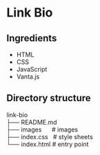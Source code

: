 # Link Bio

## Ingredients

* HTML
* CSS
* JavaScript
* Vanta.js

## Directory structure

link-bio<br>
├── README.md<br>
├── images &nbsp;&nbsp;&nbsp;&nbsp;&nbsp;# images<br>
├── index.css &nbsp;&nbsp;# style sheets<br>
└── index.html # entry point<br>